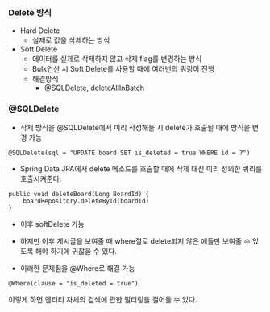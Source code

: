 ### Delete 방식
- Hard Delete
  - 실제로 값을 삭제하는 방식
- Soft Delete
  - 데이터를 실제로 삭제하지 않고 삭제 flag를 변경하는 방식
  - Bulk연산 시 Soft Delete를 사용할 때에 여러번의 쿼링이 진행
  - 해결방식
    - @SQLDelete, deleteAllInBatch

### @SQLDelete
- 삭제 방식을 @SQLDelete에서 미리 작성해둘 시 delete가 호출될 때에 방식을 변경 가능
```
@SQLDelete(sql = "UPDATE board SET is_deleted = true WHERE id = ?")
```
- Spring Data JPA에서 delete 메소드를 호출할 때에 삭제 대신 미리 정의한 쿼리를 호출시켜준다.
```
public void deleteBoard(Long BoardId) {
    boardRepository.deleteById(boardId)
}
```
- 이후 softDelete 가능

- 하지만 이후 게시글을 보여줄 때 where절로 delete되지 않은 애들만 보여줄 수 있도록 해야 하기에 귀찮을 수 있다.
- 이러한 문제점을 @Where로 해결 가능
```
@Where(clause = "is_deleted = true")
```
이렇게 하면 엔티티 자체의 검색에 관한 필터링을 걸어둘 수 있다.
